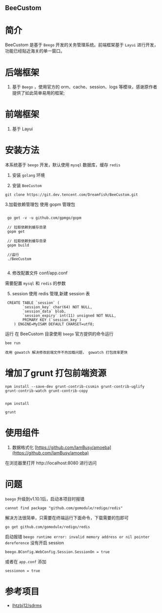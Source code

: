 ## BeeCustom

# 简介
BeeCustom 是基于 `Beego` 开发的关务管理系统。前端框架基于 `Layui` 进行开发，功能已经贴近海关的单一窗口。

# 后端框架
1. 基于 `Beego` ，使用官方的 orm、cache、session、logs 等模块，感谢原作者提供了如此简单易用的框架;

# 前端框架
1. 基于 Layui


# 安装方法

本系统基于 `beego` 开发，默认使用 `mysql` 数据库，缓存 `redis` 

1. 安装 `golang` 环境

2. 安装 `BeeCustom`

```
git clone https://git.dev.tencent.com/Dreamfish/BeeCustom.git

```
 
3.加载依赖管理包 使用 gopm 管理包

 ``` 

  go get -v -u github.com/gpmgo/gopm
  
  // 拉取依赖到缓存目录
  gopm get 

  // 拉取依赖到缓存目录
  gopm build

  //运行
  ./BeeCustom
  
```

4. 修改配置文件 conf/app.conf

 需要配置 `mysql` 和 `redis` 的参数
 
5. session 使用 redis 管理,新建 session 表
```
 CREATE TABLE `session` (
        `session_key` char(64) NOT NULL,
        `session_data` blob,
        `session_expiry` int(11) unsigned NOT NULL,
        PRIMARY KEY (`session_key`)
    ) ENGINE=MyISAM DEFAULT CHARSET=utf8;
```
 
 运行
在 BeeCustom 目录使用 `beego` 官方提供的命令运行
```
bee run 

改用 gowatch 解决修改前端文件不热加载问题， gowatch 打包效率更快
```

# 增加了grunt 打包前端资源
```
npm install --save-dev grunt-contrib-cssmin grunt-contrib-uglify grunt-contrib-watch grunt-contrib-copy


npm install

grunt

```

# 使用组件
 1. 数据格式化 [https://github.com/IamBusy/amoeba](https://github.com/IamBusy/amoeba)

在浏览器里打开 http://localhost:8080 进行访问


# 问题
 `beego` 升级到v1.10.1后，启动本项目时报错
 ```
 cannot find package "github.com/gomodule/redigo/redis"
 ```
 解决方法很简单，只需要在终端运行下面命令，下载需要的包即可
 
 ```
 go get github.com/gomodule/redigo/redis
 ```

启动报错 `beego runtime error: invalid memory address or nil pointer dereference`
没有开启 session 
```
beego.BConfig.WebConfig.Session.SessionOn = true
```
或者在 `app.conf` 添加
```
sessionon = true
```
# 参考项目
 - [lhtzbj12/sdrms](https://gitee.com/lhtzbj12/sdrms/tree/master)


